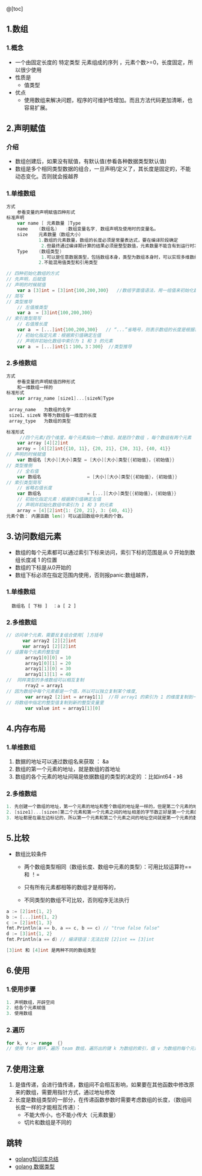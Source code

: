 @[toc]
## 1.数组

###  1.概念

*   一个由固定长度的   特定类型   元素组成的序列 ，元素个数>=0，长度固定，所以很少使用
*   性质是
    *   值类型
*   优点
    *   使用数组来解决问题，程序的可维护性增加。而且方法代码更加清晰，也容易扩展。

## 2.声明赋值

### 介绍

*   数组创建后，如果没有赋值，有默认值(参看各种数据类型默认值)
*   数组是多个相同类型数据的组合，一旦声明/定义了，其长度是固定的，不能动态变化。否则就会报越界

### 1.单维数组

```go
方式
	参看变量的声明赋值四种形式
标准声明
    var name [ 元素数量 ]Type 
    name    (数组名)   :数组变量名字, 数组声明及使用时的变量名。 
    size	元素数量（数组大小）   
            1.数组的元素数量，数组的长度必须是常量表达式，要在编译阶段确定
             2.但最终通过编译期计算的结果必须是整型数值，元素数量不能含有到运行时才能确认大小的数值。
    Type    (数组类型)  
             1.可以是任意数据类型，包括数组本身，类型为数组本身时，可以实现多维数组。
			2.不能混用值类型和引用类型

// 四种初始化数组的方式
// 先声明，后赋值
// 声明的时候赋值
    var a [3]int = [3]int{100,200,300}   //数组字面值语法，用一组值来初始化数组：
// 简写
// 类型推导
	// 左值推类型
    var a  = [3]int{100,200,300}
// 索引类型简写
	// 右值推长度
    var a  = [...]int{100,200,300}   // “...”省略号，则表示数组的长度是根据初始化值的个数来计算
	// 初始化指定元素：根据索引值确定左值
	// 声明并初始化数组中索引为 1 和 3 的元素
    var a  = [...]int{1：100，3：300}  //类型推导

```

### 2.多维数组

````go
方式
	参看变量的声明赋值四种形式
	和一维数组一样的
标准形式
	var array_name [size1]...[sizeN]Type
 
 array_name   为数组的名字
 size1、sizeN 等等为数组每一维度的长度
 array_type   为数组的类型

标准形式
     //四个元素/四个维度，每个元素指向一个数组，就是四个数组 ，每个数组有两个元素       
	var array [4][2]int  
	array = [4][2]int{{10, 11}, {20, 21}, {30, 31}, {40, 41}}                                      
// 声明的时候赋值
	var 数组名 [大小][大小]类型 = [大小][大小]类型{{初始值}，{初始值}}
// 类型推倒
	// 全右值
	var 数组名                 = [大小][大小]类型{{初始值}，{初始值}}
// 索引类型简写
	// 省略右值长度
    var 数组名                 = [...][大小]类型{{初始值}，{初始值}}
	// 初始化指定元素：根据索引值确定左值
	// 声明并初始化数组中索引为 1 和 3 的元素
	array = [4][2]int{1: {20, 21}, 3: {40, 41}}
元素个数： 内置函数 len() 可以返回数组中元素的个数。
````



## 3.访问数组元素 

*   数组的每个元素都可以通过索引下标来访问，索引下标的范围是从 0 开始到数组长度减 1 的位置 
*   数组的下标是从0开始的
*   数组下标必须在指定范围内使用，否则报panic:数组越界，

### 1.单维数组

```
  数组名 [ 下标 ]  ：a [ 2 ]
```

### 2.多维数组

```go
// 访问单个元素，需要反复组合使用[ ]方括号
      var array2 [2][2]int
      var array1 [2][2]int
// 设置每个元素的整型值
       array1[0][0] = 10
       array1[0][1] = 20
       array1[1][0] = 30
       array1[1][1] = 40
//  同样类型的多维数组可以相互复制
 	   rray2 = array1
// 因为数组中每个元素都是一个值，所以可以独立复制某个维度,
 	   var array2 [2]int = array1[1]  //将 array1 的索引为 1 的维度复制到一个同类型的新数组里
// 将数组中指定的整型值复制到新的整型变量里
	   var value int = array1[1][0]    

```



## 4.内存布局

### 1.单维数组

1. 数据的地址可以通过数组名来获取    ： &a
2. 数组的第一个元素的地址，就是数组的首地址
3. 数组的各个元素的地址间隔是依据数组的类型的决定的 ：比如int64 - 》8

### 2.多维数组

```go
1. 先创建一个数组的地址，第一个元素的地址和整个数组的地址是一样的，但是第二个元素的地址是在第一个元素的地址的基础上加上第二个元素相应的数据类型的字节数，就是第二个元素的地址，以此类推
2. [size1]...[sizen]第二个元素和第一个元素之间的地址相差的字节数正好是第一个元素的所有数据的字节数
3. 地址都是在最左边标记的，所以第一个元素和第二个元素之间的地址空间就是第一个元素的数组的数据站的字节数，就可以推到出来第一个元素的数组的第一个元素的地址，（记住地址是在方格的最左边标记的）
```

## 5.比较

* 数组比较条件

  *   两个数组类型相同（数组长度、数组中元素的类型）：可用比较运算符==  和 ！=

  *   只有所有元素都相等的数组才是相等的，

  *   不同类型的数组不可比较，否则程序无法执行

```go
a := [2]int{1, 2}
b := [...]int{1, 2}
c := [2]int{1, 3}
fmt.Println(a == b, a == c, b == c) // "true false false"
d := [3]int{1, 2}
fmt.Println(a == d) // 编译错误：无法比较 [2]int == [3]int

[3]int 和 [4]int 是两种不同的数组类型 
```

## 6.使用

### 1.使用步骤
```go
1. 声明数组，开辟空间
2. 给各个元素赋值
3. 使用数组
```

### 2.遍历

```go
for k, v := range  {}
// 使用 for 循环，遍历 team 数组，遍历出的键 k 为数组的索引，值 v 为数组的每个元素值。
```

## 7.使用注意

1. 是值传递，会进行值传递，数组间不会相互影响，如果要在其他函数中修改原来的数组，需要用指针方式，通过地址修改
7. 长度是数组类型的一部分，在传递函数参数时需要考虑数组的长度，（数组间长度一样的才能相互传递）：
   * 不能大传小，也不能小传大（元素数量）
   * 切片和数组是不同的

## 跳转
* [golang知识库总结](https://www.cnblogs.com/shulei/p/13426361.html)
* [golang 数据类型](https://www.cnblogs.com/shulei/p/13425813.html)


